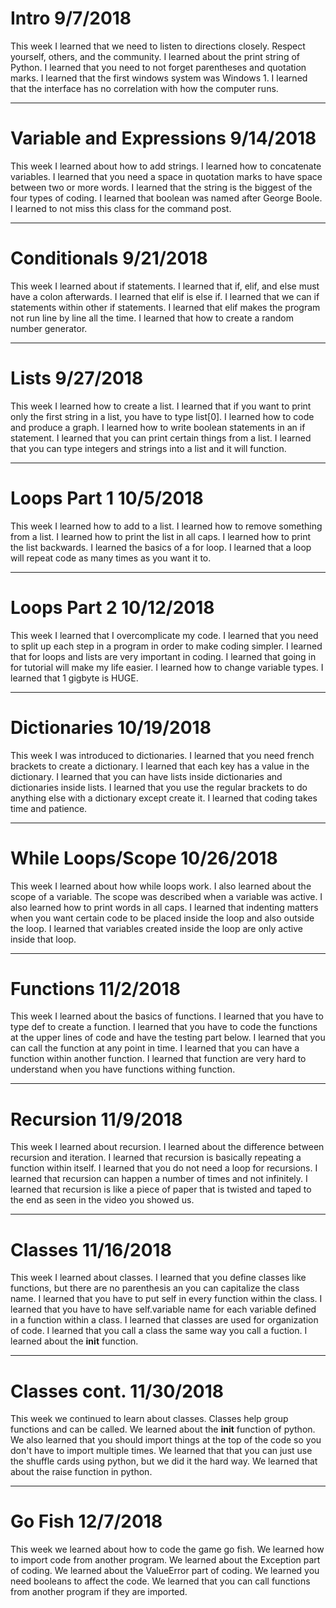 # Intro 9/7/2018

This week I learned that we need to listen to directions closely. Respect yourself, others, and the community. I learned about the print string of Python. I learned that you need to not forget parentheses and quotation marks. I learned that the first windows system was Windows 1. I learned that the interface has no correlation with how the computer runs.

---

# Variable and Expressions 9/14/2018

This week I learned about how to add strings. I learned how to concatenate variables. I learned that you need a space in quotation marks to have space between two or more words. I learned that the string is the biggest of the four types of coding. I learned that boolean was named after George Boole. I learned to not miss this class for the command post.

---

# Conditionals 9/21/2018

This week I learned about if statements. I learned that if, elif, and else must have a colon afterwards. I learned that elif is else if. I learned that we can if statements within other if statements. I learned that elif makes the program not run line by line all the time. I learned that how to create a random number generator.

---

# Lists 9/27/2018

This week I learned how to create a list. I learned that if you want to print only the first string in a list, you have to type list[0]. I learned how to code and produce a graph. I learned how to write boolean statements in an if statement. I learned that you can print certain things from a list. I learned that you can type integers and strings into a list and it will function.

---

# Loops Part 1 10/5/2018

This week I learned how to add to a list. I learned how to remove something from a list. I learned how to print the list in all caps. I learned how to print the list backwards. I learned the basics of a for loop. I learned that a loop will repeat code as many times as you want it to. 

---

# Loops Part 2 10/12/2018

This week I learned that I overcomplicate my code. I learned that you need to split up each step in a program in order to make coding simpler. I learned that for loops and lists are very important in coding. I learned that going in for tutorial will make my life easier. I learned how to change variable types. I learned that 1 gigbyte is HUGE.

---

# Dictionaries 10/19/2018

This week I was introduced to dictionaries. I learned that you need french brackets to create a dictionary. I learned that each key has a value in the dictionary. I learned that you can have lists inside dictionaries and dictionaries inside lists. I learned that you use the regular brackets to do anything else with a dictionary except create it. I learned that coding takes time and patience.

---

# While Loops/Scope 10/26/2018

This week I learned about how while loops work. I also learned about the scope of a variable. The scope was described when a variable was active. I also learned how to print words in all caps. I learned that indenting matters when you want certain code to be placed inside the loop and also outside the loop. I learned that variables created inside the loop are only active inside that loop.

---

# Functions 11/2/2018

This week I learned about the basics of functions. I learned that you have to type def to create a function. I learned that you have to code the functions at the upper lines of code and have the testing part below. I learned that you can call the function at any point in time. I learned that you can have a function within another function. I learned that function are very hard to understand when you have functions withing function.

---

# Recursion 11/9/2018

This week I learned about recursion. I learned about the difference between recursion and iteration. I learned that recursion is basically repeating a function within itself. I learned that you do not need a loop for recursions. I learned that recursion can happen a number of times and not infinitely. I learned that recursion is like a piece of paper that is twisted and taped to the end as seen in the video you showed us.

---

# Classes 11/16/2018

This week I learned about classes. I learned that you define classes like functions, but there are no parenthesis an you can capitalize the class name. I learned that you have to put self in every function within the class. I learned that you have to have self.variable name for each variable defined in a function within a class. I learned that classes are used for organization of code. I learned that you call a class the same way you call a fuction. I learned about the __init__ function.

---

# Classes cont. 11/30/2018

This week we continued to learn about classes. Classes help group functions and can be called. We learned about the __init__ function of python. We also learned that you should import things at the top of the code so you don't have to import multiple times. We learned that 
that you can just use the shuffle cards using python, but we did it the hard way. We learned that about the raise function in python.

---

# Go Fish 12/7/2018

This week we learned about how to code the game go fish. We learned how to import code from another program. We learned about the Exception part of coding. We learned about the ValueError part of coding. We learned you need booleans to affect the code. We learned that you can call functions from another program if they are imported.
